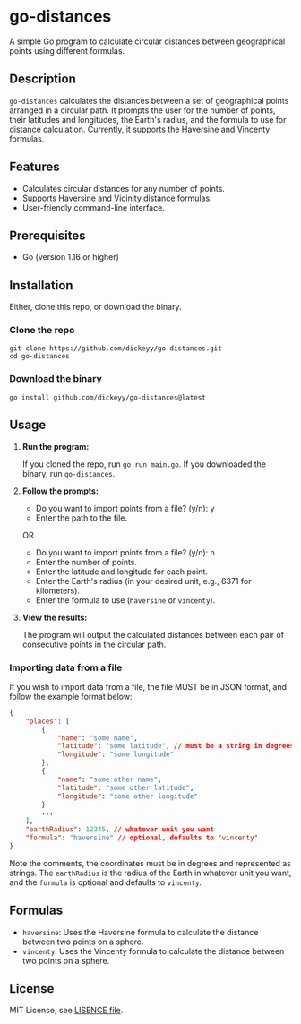 # go-distances

A simple Go program to calculate circular distances between geographical points using different formulas.

## Description

`go-distances` calculates the distances between a set of geographical points arranged in a circular path. It prompts the user for the number of points, their latitudes and longitudes, the Earth's radius, and the formula to use for distance calculation. Currently, it supports the Haversine and Vincenty formulas.

## Features

-   Calculates circular distances for any number of points.
-   Supports Haversine and Vicinity distance formulas.
-   User-friendly command-line interface.

## Prerequisites

-   Go (version 1.16 or higher)

## Installation

Either, clone this repo, or download the binary.

### Clone the repo

```
git clone https://github.com/dickeyy/go-distances.git
cd go-distances
```

### Download the binary

```
go install github.com/dickeyy/go-distances@latest
```

## Usage

1.  **Run the program:**

    If you cloned the repo, run `go run main.go`.
    If you downloaded the binary, run `go-distances`.

2.  **Follow the prompts:**

    -   Do you want to import points from a file? (y/n): y
    -   Enter the path to the file.

    OR

    -   Do you want to import points from a file? (y/n): n
    -   Enter the number of points.
    -   Enter the latitude and longitude for each point.
    -   Enter the Earth's radius (in your desired unit, e.g., 6371 for kilometers).
    -   Enter the formula to use (`haversine` or `vincenty`).

3.  **View the results:**

    The program will output the calculated distances between each pair of consecutive points in the circular path.

### Importing data from a file

If you wish to import data from a file, the file MUST be in JSON format, and follow the example format below:

```json
{
    "places": [
        {
            "name": "some name",
            "latitude": "some latitude", // must be a string in degrees
            "longitude": "some longitude"
        },
        {
            "name": "some other name",
            "latitude": "some other latitude",
            "longitude": "some other longitude"
        }
        ...
    ],
    "earthRadius": 12345, // whatever unit you want
    "formula": "haversine" // optional, defaults to "vincenty"
}
```

Note the comments, the coordinates must be in degrees and represented as strings. The `earthRadius` is the radius of the Earth in whatever unit you want, and the `formula` is optional and defaults to `vincenty`.

## Formulas

-   `haversine`: Uses the Haversine formula to calculate the distance between two points on a sphere.
-   `vincenty`: Uses the Vincenty formula to calculate the distance between two points on a sphere.

## License

MIT License, see [LISENCE file](./LICENSE).

```

```

